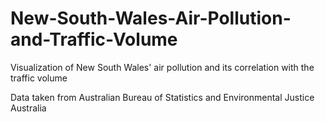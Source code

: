 # New-South-Wales-Air-Pollution-and-Traffic-Volume
Visualization of New South Wales' air pollution and its correlation with the traffic volume 


Data taken from Australian Bureau of Statistics and Environmental Justice Australia
